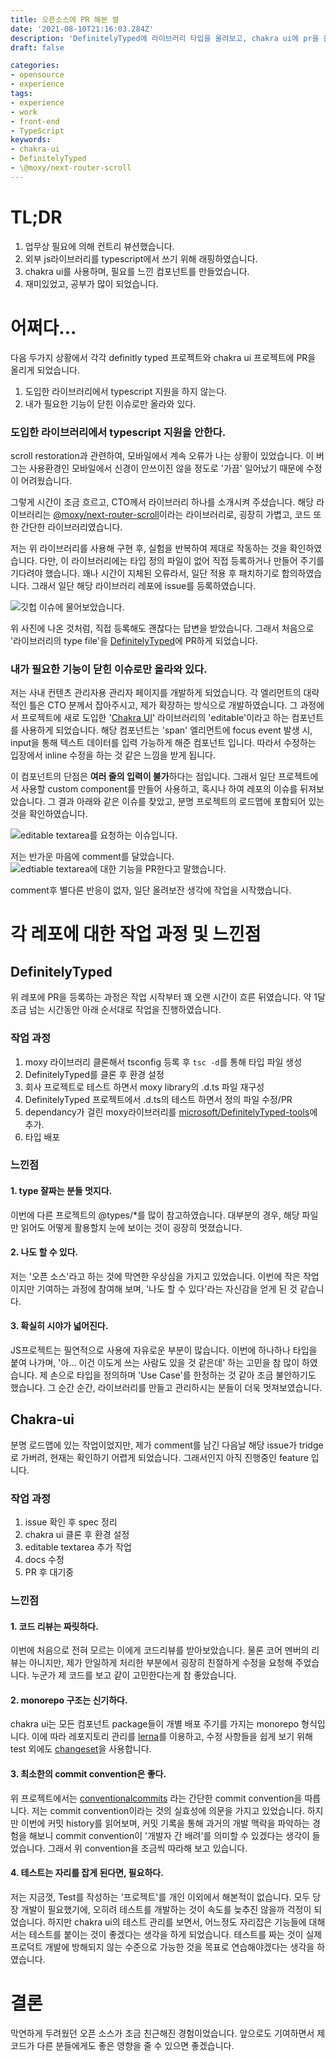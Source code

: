 ```yaml
---
title: 오픈소스에 PR 해본 썰
date: '2021-08-10T21:16:03.284Z'
description: 'DefinitelyTyped에 라이브러리 타입을 올려보고, chakra ui에 pr을 올리며(아직 진행 중) 느낀점을 간단히 소개합니다.'
draft: false

categories:
- opensource
- experience
tags:
- experience
- work
- front-end
- TypeScript
keywords:
- chakra-ui
- DefinitelyTyped
- \@moxy/next-router-scroll
---
```


# TL;DR

1. 업무상 필요에 의해 컨트리 뷰션했습니다.
1. 외부 js라이브러리를 typescript에서 쓰기 위해 래핑하였습니다.
1. chakra ui를 사용하며, 필요를 느낀 컴포넌트를 만들었습니다.
1. 재미있었고, 공부가 많이 되었습니다.

# 어쩌다...

다음 두가지 상황에서 각각 definitly typed 프로젝트와 chakra ui 프로젝트에 PR을 올리게 되었습니다.

1. 도입한 라이브러리에서 typescript 지원을 하지 않는다.
1. 내가 필요한 기능이 닫힌 이슈로만 올라와 있다.

### 도입한 라이브러리에서 typescript 지원을 안한다.

scroll restoration과 관련하여, 모바일에서 계속 오류가 나는 상황이 있었습니다. 이 버그는 사용환경인 모바일에서 신경이 안쓰이진 않을 정도로 '가끔' 일어났기 때문에 수정이 어려웠습니다.

그렇게 시간이 조금 흐르고, CTO께서 라이브러리 하나를 소개시켜 주셨습니다. 해당 라이브러리는 [@moxy/next-router-scroll](https://www.npmjs.com/package/@moxy/next-router-scroll)이라는 라이브러리로, 굉장히 가볍고, 코드 또한 간단한 라이브러리였습니다.

저는 위 라이브러리를 사용해 구현 후, 실험을 반복하여 제대로 작동하는 것을 확인하였습니다. 다만, 이 라이브러리에는 타입 정의 파일이 없어 직접 등록하거나 만들어 주기를 기다려야 했습니다. 꽤나 시간이 지체된 오류라서, 일단 적용 후 패치하기로 합의하였습니다. 그래서 일단 해당 라이브러리 레포에 issue를 등록하였습니다.

![깃헙 이슈에 물어보았습니다.](https://user-images.githubusercontent.com/29042329/176994618-28377935-7591-44ba-9ffc-7434e624f9e2.png)

위 사진에 나온 것처럼, 직접 등록해도 괜찮다는 답변을 받았습니다. 그래서 처음으로 '라이브러리의 type file'을 [DefinitelyTyped](https://github.com/DefinitelyTyped/DefinitelyTyped)에 PR하게 되었습니다.

### 내가 필요한 기능이 닫힌 이슈로만 올라와 있다.

저는 사내 컨텐츠 관리자용 관리자 페이지를 개발하게 되었습니다. 각 엘리먼트의 대략적인 틀은 CTO 분께서 잡아주시고, 제가 확장하는 방식으로 개발하였습니다. 그 과정에서 프로젝트에 새로 도입한 '[Chakra UI](https://chakra-ui.com/)' 라이브러리의 'editable'이라고 하는 컴포넌트를 사용하게 되었습니다. 해당 컴포넌트는 'span' 엘리먼트에 focus event 발생 시, input을 통해 텍스트 데이터를 입력 가능하게 해준 컴포넌트 입니다. 따라서 수정하는 입장에서 inline 수정을 하는 것 같은 느낌을 받게 됩니다.

이 컴포넌트의 단점은 **여러 줄의 입력이 불가**하다는 점입니다. 그래서 일단 프로젝트에서 사용할 custom component를 만들어 사용하고, 혹시나 하여 레포의 이슈를 뒤져보았습니다. 그 결과 아래와 같은 이슈를 찾았고, 분명 프로젝트의 로드맵에 포함되어 있는 것을 확인하였습니다.

![editable textarea를 요청하는 이슈입니다.](https://user-images.githubusercontent.com/29042329/176994616-cd338038-ba88-44de-bc38-87b35a722746.png)

저는 반가운 마음에 comment를 달았습니다.
![edtiable textarea에 대한 기능을 PR한다고 말했습니다.](https://user-images.githubusercontent.com/29042329/176994617-caf204f1-41e3-494b-9db0-70c64c459636.png)

comment후 별다른 반응이 없자, 일단 올려보잔 생각에 작업을 시작했습니다.

# 각 레포에 대한 작업 과정 및 느낀점

## DefinitelyTyped

위 레포에 PR을 등록하는 과정은 작업 시작부터 꽤 오랜 시간이 흐른 뒤였습니다. 약 1달 조금 넘는 시간동안 아래 순서대로 작업을 진행하였습니다.

### 작업 과정

1. moxy 라이브러리 클론해서 tsconfig 등록 후 `tsc -d`를 통해 타입 파일 생성
1. DefinitelyTyped를 클론 후 환경 설정
1. 회사 프로젝트로 테스트 하면서 moxy library의 .d.ts 파일 재구성
1. DefinitelyTyped 프로젝트에서 .d.ts의 테스트 하면서 정의 파일 수정/PR
1. dependancy가 걸린 moxy라이브러리를 [microsoft/DefinitelyTyped-tools](https://github.com/microsoft/DefinitelyTyped-tools)에 추가.
1. 타입 배포

### 느낀점

#### 1. type 잘짜는 분들 멋지다.

   이번에 다른 프로젝트의 @types/\*를 많이 참고하였습니다. 대부분의 경우, 해당 파일만 읽어도 어떻게 활용할지 눈에 보이는 것이 굉장히 멋졌습니다.

#### 2. 나도 할 수 있다.

   저는 '오픈 소스'라고 하는 것에 막연한 우상심을 가지고 있었습니다. 이번에 작은 작업이지만 기여하는 과정에 참여해 보며, '나도 할 수 있다'라는 자신감을 얻게 된 것 같습니다.

#### 3. 확실히 시야가 넓어진다.

   JS프로젝트는 필연적으로 사용에 자유로운 부분이 많습니다. 이번에 하나하나 타입을 붙여 나가며, '아... 이건 이도게 쓰는 사람도 있을 것 같은데' 하는 고민을 참 많이 하였습니다. 제 손으로 타입을 정의하며 'Use Case'를 한정하는 것 같아 조금 불안하기도 했습니다. 그 순간 순간, 라이브러리를 만들고 관리하시는 분들이 더욱 멋져보였습니다.

## Chakra-ui

분명 로드맵에 있는 작업이었지만, 제가 comment를 남긴 다음날 해당 issue가 tridge로 가버려, 현재는 확인하기 어렵게 되었습니다. 그래서인지 아직 진행중인 feature 입니다.

### 작업 과정

1. issue 확인 후 spec 정리
1. chakra ui 클론 후 환경 설정
1. editable textarea 추가 작업
1. docs 수정
1. PR 후 대기중

### 느낀점
#### 1. 코드 리뷰는 짜릿하다.

이번에 처음으로 전혀 모르는 이에게 코드리뷰를 받아보았습니다. 물론 코어 멘버의 리뷰는 아니지만, 제가 안일하게 처리한 부분에서 굉장히 친절하게 수정을 요청해 주었습니다. 누군가 제 코드를 보고 같이 고민한다는게 참 좋았습니다.

#### 2. monorepo 구조는 신기하다.

chakra ui는 모든 컴포넌트 package들이 개별 배포 주기를 가지는 monorepo 형식입니다. 이에 따라 레포지토리 관리를 [lerna](https://github.com/lerna/lerna)를 이용하고, 수정 사항들을 쉽게 보기 위해 test 외에도 [changeset](https://github.com/atlassian/changesets)을 사용합니다. 

#### 3. 최소한의 commit convention은 좋다.

위 프로젝트에서는 [conventionalcommits](https://www.conventionalcommits.org/en/v1.0.0/) 라는 간단한 commit convention을 따릅니다. 저는 commit convention이라는 것의 실효성에 의문을 가지고 있었습니다. 하지만 이번에 커밋 history를 읽어보며, 커밋 기록을 통해 과거의 개발 맥락을 파악하는 경험을 해보니 commit convention이 '개발자 간 배려'를 의미할 수 있겠다는 생각이 들었습니다. 그래서 위 convention을 조금씩 따라해 보고 있습니다.

#### 4. 테스트는 자리를 잡게 된다면, 필요하다.

 저는 지금껏, Test를 작성하는 '프로젝트'를 개인 이외에서 해본적이 없습니다. 모두 당장 개발이 필요했기에, 오히려 테스트를 개발하는 것이 속도를 늦추진 않을까 걱정이 되었습니다. 하지만 chakra ui의 테스트 관리를 보면서, 어느정도 자리잡은 기능들에 대해서는 테스트를 붙이는 것이 좋겠다는 생각을 하게 되었습니다. 테스트를 짜는 것이 실제 프로덕트 개발에 방해되지 않는 수준으로 가능한 것을 목표로 연습해야겠다는 생각을 하였습니다.

# 결론
막연하게 두려웠던 오픈 소스가 조금 친근해진 경험이었습니다. 앞으로도 기여하면서 제 코드가 다른 분들에게도 좋은 영향을 줄 수 있으면 좋겠습니다.
